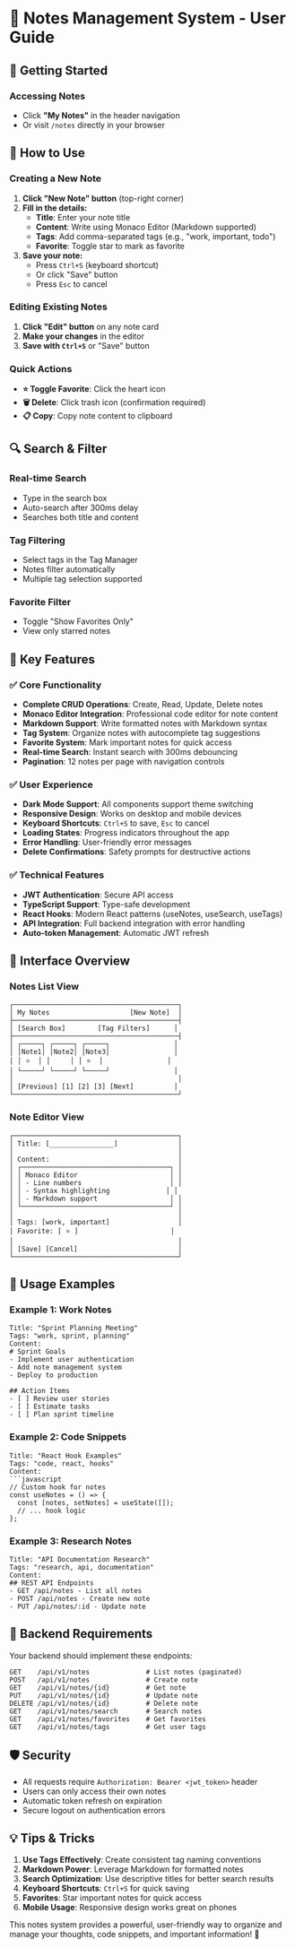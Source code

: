 # 📝 Notes Management System - User Guide

## 🚀 Getting Started

### Accessing Notes
- Click **"My Notes"** in the header navigation
- Or visit `/notes` directly in your browser

## 📖 How to Use

### Creating a New Note

1. **Click "New Note" button** (top-right corner)
2. **Fill in the details:**
   - **Title**: Enter your note title
   - **Content**: Write using Monaco Editor (Markdown supported)
   - **Tags**: Add comma-separated tags (e.g., "work, important, todo")
   - **Favorite**: Toggle star to mark as favorite
3. **Save your note:**
   - Press `Ctrl+S` (keyboard shortcut)
   - Or click "Save" button
   - Press `Esc` to cancel

### Editing Existing Notes

1. **Click "Edit" button** on any note card
2. **Make your changes** in the editor
3. **Save with `Ctrl+S`** or "Save" button

### Quick Actions

- **⭐ Toggle Favorite**: Click the heart icon
- **🗑️ Delete**: Click trash icon (confirmation required)
- **📋 Copy**: Copy note content to clipboard

## 🔍 Search & Filter

### Real-time Search
- Type in the search box
- Auto-search after 300ms delay
- Searches both title and content

### Tag Filtering
- Select tags in the Tag Manager
- Notes filter automatically
- Multiple tag selection supported

### Favorite Filter
- Toggle "Show Favorites Only"
- View only starred notes

## 🎯 Key Features

### ✅ Core Functionality
- **Complete CRUD Operations**: Create, Read, Update, Delete notes
- **Monaco Editor Integration**: Professional code editor for note content
- **Markdown Support**: Write formatted notes with Markdown syntax
- **Tag System**: Organize notes with autocomplete tag suggestions
- **Favorite System**: Mark important notes for quick access
- **Real-time Search**: Instant search with 300ms debouncing
- **Pagination**: 12 notes per page with navigation controls

### ✅ User Experience
- **Dark Mode Support**: All components support theme switching
- **Responsive Design**: Works on desktop and mobile devices
- **Keyboard Shortcuts**: `Ctrl+S` to save, `Esc` to cancel
- **Loading States**: Progress indicators throughout the app
- **Error Handling**: User-friendly error messages
- **Delete Confirmations**: Safety prompts for destructive actions

### ✅ Technical Features
- **JWT Authentication**: Secure API access
- **TypeScript Support**: Type-safe development
- **React Hooks**: Modern React patterns (useNotes, useSearch, useTags)
- **API Integration**: Full backend integration with error handling
- **Auto-token Management**: Automatic JWT refresh

## 📱 Interface Overview

### Notes List View
```
┌─────────────────────────────────────────┐
│ My Notes                    [New Note]  │
├─────────────────────────────────────────┤
│ [Search Box]        [Tag Filters]      │
├─────────────────────────────────────────┤
│ ┌─────┐ ┌─────┐ ┌─────┐                │
│ │Note1│ │Note2│ │Note3│                │
│ │ ⭐  │ │     │ │ ⭐  │                │
│ └─────┘ └─────┘ └─────┘                │
│                                         │
│ [Previous] [1] [2] [3] [Next]          │
└─────────────────────────────────────────┘
```

### Note Editor View
```
┌─────────────────────────────────────────┐
│ Title: [________________]               │
│                                         │
│ Content:                                │
│ ┌─────────────────────────────────────┐ │
│ │ Monaco Editor                       │ │
│ │ - Line numbers                      │ │
│ │ - Syntax highlighting              │ │
│ │ - Markdown support                  │ │
│ └─────────────────────────────────────┘ │
│                                         │
│ Tags: [work, important]                 │
│ Favorite: [ ⭐ ]                       │
│                                         │
│ [Save] [Cancel]                         │
└─────────────────────────────────────────┘
```

## 🎯 Usage Examples

### Example 1: Work Notes
```
Title: "Sprint Planning Meeting"
Tags: "work, sprint, planning"
Content:
# Sprint Goals
- Implement user authentication
- Add note management system
- Deploy to production

## Action Items
- [ ] Review user stories
- [ ] Estimate tasks
- [ ] Plan sprint timeline
```

### Example 2: Code Snippets
```
Title: "React Hook Examples"
Tags: "code, react, hooks"
Content:
```javascript
// Custom hook for notes
const useNotes = () => {
  const [notes, setNotes] = useState([]);
  // ... hook logic
};
```

### Example 3: Research Notes
```
Title: "API Documentation Research"
Tags: "research, api, documentation"
Content:
## REST API Endpoints
- GET /api/notes - List all notes
- POST /api/notes - Create new note
- PUT /api/notes/:id - Update note
```

## 🔧 Backend Requirements

Your backend should implement these endpoints:

```http
GET    /api/v1/notes              # List notes (paginated)
POST   /api/v1/notes              # Create note
GET    /api/v1/notes/{id}         # Get note
PUT    /api/v1/notes/{id}         # Update note
DELETE /api/v1/notes/{id}         # Delete note
GET    /api/v1/notes/search       # Search notes
GET    /api/v1/notes/favorites    # Get favorites
GET    /api/v1/notes/tags         # Get user tags
```

## 🛡️ Security

- All requests require `Authorization: Bearer <jwt_token>` header
- Users can only access their own notes
- Automatic token refresh on expiration
- Secure logout on authentication errors

## 💡 Tips & Tricks

1. **Use Tags Effectively**: Create consistent tag naming conventions
2. **Markdown Power**: Leverage Markdown for formatted notes
3. **Search Optimization**: Use descriptive titles for better search results
4. **Keyboard Shortcuts**: `Ctrl+S` for quick saving
5. **Favorites**: Star important notes for quick access
6. **Mobile Usage**: Responsive design works great on phones

This notes system provides a powerful, user-friendly way to organize and manage your thoughts, code snippets, and important information! 🎉